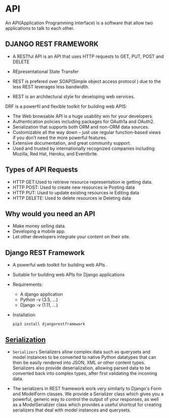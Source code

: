 API
=

An API(Application Programming Interface) is a software that allow two applications to talk to each other.

DJANGO REST FRAMEWORK
-


- A RESTful API is an API that uses HTTP requests to GET, PUT, POST and DELETE 

- REpresentational State Transfer

- REST is prefered over SOAP(Simple object access protocol ) due to the less REST leverages less bandwidth.

- REST is an architectural style for developing web services.

DRF is a powerfil and flexible toolkit for building web APIS:

- The Web browsable API is a huge usability win for your developers.
- Authentication policies including packages for OAuth1a and OAuth2.
- Serialization that supports both ORM and non-ORM data sources.
- Customizable all the way down – just use regular function-based views if you don’t need the more powerful features.
- Extensive documentation, and great community support.
- Used and trusted by internationally recognized companies including Mozilla, Red Hat, Heroku, and Eventbrite.

Types of API Requests
-

- HTTP GET:Used to retrieve resource representation ie getting data.
- HTTP POST: Used to create new resources ie Posting data
- HTTP PUT: Used to update existing resources ie Editing data
- HTTP DELETE: Used to delete resources ie Deleting data

Why would you need an API
-

- Make money selling data.
- Developing a mobile app.
- Let other developers integrate your content on their site.

Django REST Framework
-

- A powerful web toolkit for building web APIs .
- Suitable for building web APIs for Django applications
- Requirements:
  - A django application
  - Python -v (3.5, ...)
  - Django -v (1.11, ...)

- Installation

  ```
  pip3 install djangorestframework
  ```

[Serialization](https://www.django-rest-framework.org/api-guide/serializers/)
-

- `Serializers` Serializers allow complex data such as querysets and model instances to be converted to native Python datatypes that can then be easily rendered into JSON, XML or other content types. Serializers also provide deserialization, allowing parsed data to be converted back into complex types, after first validating the incoming data.

- The serializers in REST framework work very similarly to Django's Form and ModelForm classes. We provide a Serializer class which gives you a powerful, generic way to control the output of your responses, as well as a ModelSerializer class which provides a useful shortcut for creating serializers that deal with model instances and querysets.


